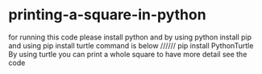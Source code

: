 # printing-a-square-in-python
for running this code please install python and by using python install pip and using pip install turtle command is below
////// pip install PythonTurtle
By using turtle you can print a whole square to have more detail see the code
